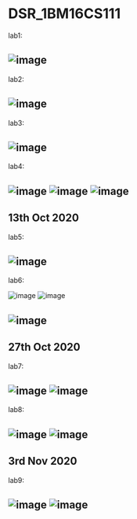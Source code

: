 # DSR_1BM16CS111
lab1:

![image](https://user-images.githubusercontent.com/37868833/94523047-3bdd5e00-024e-11eb-816d-59024ef5be76.png)
---
lab2:

![image](https://user-images.githubusercontent.com/37868833/94523054-3ed84e80-024e-11eb-8e8c-8ffc1e783c0f.png)
---
lab3:

![image](https://user-images.githubusercontent.com/37868833/95165513-bca9d600-07c9-11eb-9fcf-e1e9cdab677f.png)
---
lab4:

![image](https://user-images.githubusercontent.com/37868833/95167527-75bddf80-07cd-11eb-8261-118672ba3c25.png)
![image](https://user-images.githubusercontent.com/37868833/95167539-7a829380-07cd-11eb-8583-a54e43bf2494.png)
![image](https://user-images.githubusercontent.com/37868833/95167542-7ce4ed80-07cd-11eb-9a71-c5ea0b4414e0.png)
---
13th Oct 2020
---
lab5:

![image](https://user-images.githubusercontent.com/37868833/95824990-d5783580-0d4d-11eb-982c-64b1f7acada9.png)
---
lab6:

![image](https://user-images.githubusercontent.com/37868833/95826468-f8a3e480-0d4f-11eb-8908-273ad64a2bb4.png)
![image](https://user-images.githubusercontent.com/37868833/95826473-f9d51180-0d4f-11eb-939a-e97965c6f7c2.png)

![image](https://user-images.githubusercontent.com/37868833/95826476-fb063e80-0d4f-11eb-86cb-2506f136b496.png)
---
27th Oct 2020
---
lab7:

![image](https://user-images.githubusercontent.com/37868833/97264380-dbd8d800-184a-11eb-9e61-1518bbf363fe.png)
![image](https://user-images.githubusercontent.com/37868833/97264501-180c3880-184b-11eb-82f7-362a3125d710.png)
---
lab8:

![image](https://user-images.githubusercontent.com/37868833/97266027-bdc0a700-184d-11eb-8df9-602abb76860e.png)
![image](https://user-images.githubusercontent.com/37868833/97266050-c87b3c00-184d-11eb-898c-782715923939.png)
---
3rd Nov 2020
---
lab9:

![image](https://user-images.githubusercontent.com/37868833/97954670-2bc71a00-1dca-11eb-942a-108648e80b8e.png)
![image](https://user-images.githubusercontent.com/37868833/97955648-adb84280-1dcc-11eb-800a-b472bceafd80.png)
---
